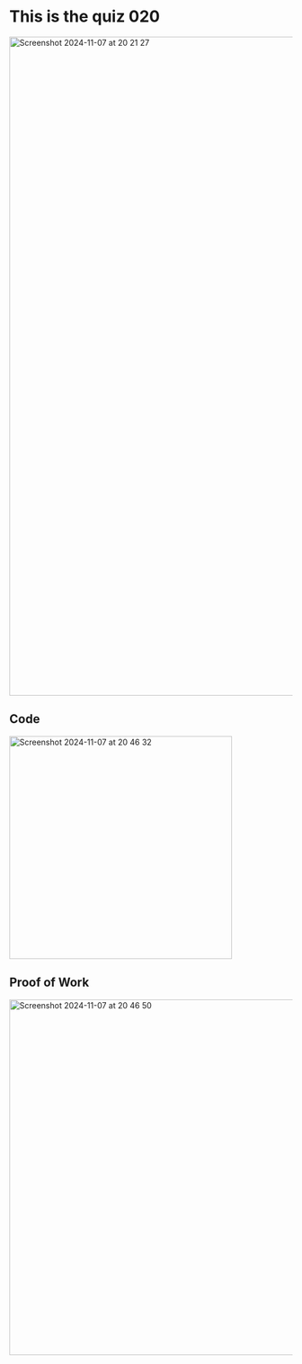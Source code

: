 # This is the quiz 020

<img width="1171" alt="Screenshot 2024-11-07 at 20 21 27" src="https://github.com/user-attachments/assets/6cbb99d9-5130-4a73-b65c-f0cae3137d95">


## Code

<img width="396" alt="Screenshot 2024-11-07 at 20 46 32" src="https://github.com/user-attachments/assets/e23d7149-95bd-4e77-82e0-3c4e371f96a4">

## Proof of Work

<img width="632" alt="Screenshot 2024-11-07 at 20 46 50" src="https://github.com/user-attachments/assets/b3ec5790-1d7a-44b1-b96e-e4ac9e7875b7">
